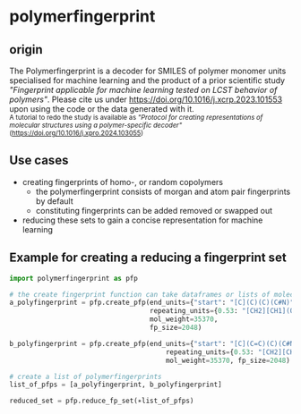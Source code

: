 # polymerfingerprint
## origin
The Polymerfingerprint is a decoder for SMILES of polymer monomer units specialised for machine learning and the product
of a prior scientific study *"Fingerprint applicable for machine learning tested on LCST behavior of polymers"*.
Please cite us under https://doi.org/10.1016/j.xcrp.2023.101553 upon using the code or the data generated with it.<br>
<small>A tutorial to redo the study is available as *"Protocol for creating representations of molecular structures using a
polymer-specific decoder"* (https://doi.org/10.1016/j.xpro.2024.103055)</small>

## Use cases
- creating fingerprints of homo-, or random copolymers
  - the polymerfingerprint consists of morgan and atom pair fingerprints by default
  - constituting fingerprints can be added removed or swapped out
- reducing these sets to gain a concise representation for machine learning

## Example for creating a reducing a fingerprint set
```python
import polymerfingerprint as pfp

# the create fingerprint function can take dataframes or lists of molecules these two serve just as examples
a_polyfingerprint = pfp.create_pfp(end_units={"start": "[C](C)(C)(C#N)", "end": "[S]C(=S)OCC"},
                                   repeating_units={0.53: "[CH2][CH1](OC(=O)C)", 0.47: "[CH2][CH](N1C(=O)CCCCC1)"},
                                   mol_weight=35370,
                                   fp_size=2048)

b_polyfingerprint = pfp.create_pfp(end_units={"start": "[C](C=C)(C)(C#N)", "end": "[S]C(=S)OCCCC"},
                                       repeating_units={0.53: "[CH2][CH1](OC(=O)CC)", 0.47: "[CH2][CH](N1C(=O)CCC1)"},
                                       mol_weight=35370, fp_size=2048)

# create a list of polymerfingerprints
list_of_pfps = [a_polyfingerprint, b_polyfingerprint]

reduced_set = pfp.reduce_fp_set(∗list_of_pfps)
```
